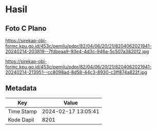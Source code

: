 # Hasil

## Foto C Plano

https://sirekap-obj-formc.kpu.go.id/453c/pemilu/pdpr/82/04/06/20/21/8204062021941-20240214-203819--7fdbeaa9-93e4-4d3c-946a-5c507a382012.jpg

https://sirekap-obj-formc.kpu.go.id/453c/pemilu/pdpr/82/04/06/20/21/8204062021941-20240214-213951--cc8098ad-8d58-44c3-8930-c3ff874a822f.jpg


## Metadata

| Key        | Value               |
| ---------- | ------------------- |
| Time Stamp | 2024-02-17 13:05:41 |
| Kode Dapil | 8201                |



